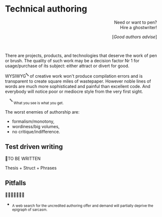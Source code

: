 # Technical authoring

<div dir="rtl">?Need or want to pen<br>!Hire a ghostwriter</div>
<p dir="rtl";'>[<i>Good authors advise</i>]</p>
&nbsp;

There are projects, products, and technologies that deserve the work of pen or brush. The quality of such work may be a decision factor Nr&nbsp;1 for usage/purchase of its subject: either attract or divert for good.

WYSIWYG<sup>🔤</sup> of creative work won't produce compilation errors and is transparent to create square miles of wastepaper. However noble lines of words are much more sophisticated and painful than excellent code. And everybody will notice poor or mediocre style from the very first sight.

&nbsp;&nbsp;&nbsp;&nbsp;<sup>🔤</sup> <sub>What you see is what you get.</sub>

The worst enemies of authorship are:

- formalism/monotony,
- wordiness/big volumes,
- no critique/indifference.

## Test driven writing

🚧TO BE WRITTEN

Thesis + Struct + Phrases

## Pitfalls

🚧🚧🚧🚧🚧🚧🚧 

* <sub>A web search for the uncredited authoring offer and demand will partially deprive the epigraph of sarcasm.</sub>
